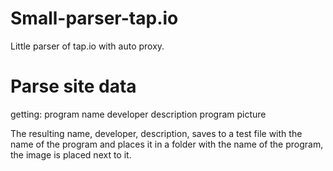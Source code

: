 # Small-parser-tap.io
Little parser of tap.io with auto proxy.

# Parse site data

getting:
  program name
  developer
  description
  program picture
  
The resulting name, developer, description, saves to a test file with the name of the program and places it in a folder with the name of the program, the image is placed next to it.
